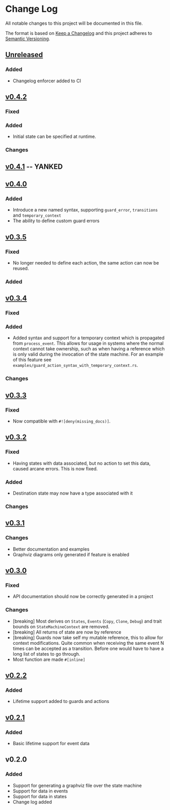 # Change Log

All notable changes to this project will be documented in this file.

The format is based on [Keep a Changelog](http://keepachangelog.com/)
and this project adheres to [Semantic Versioning](http://semver.org/).


## [Unreleased]

### Added

- Changelog enforcer added to CI

## [v0.4.2]

### Fixed

### Added

- Initial state can be specified at runtime.

### Changes

## [v0.4.1] -- YANKED

## [v0.4.0]

### Added

- Introduce a new named syntax, supporting `guard_error`, `transitions` and `temporary_context`
- The ability to define custom guard errors

## [v0.3.5]

### Fixed

- No longer needed to define each action, the same action can now be reused.

### Added

## [v0.3.4]

### Fixed

### Added

- Added syntax and support for a temporary context which is propagated from `process_event`. This
  allows for usage in systems where the normal context cannot take ownership, such as when having a
  reference which is only valid during the invocation of the state machine. For an example of this
  feature see `examples/guard_action_syntax_with_temporary_context.rs`.

### Changes

## [v0.3.3]

### Fixed

- Now compatible with `#![deny(missing_docs)]`.

## [v0.3.2]

### Fixed

- Having states with data associated, but no action to set this data, caused arcane errors. This is now fixed.

### Added

- Destination state may now have a type associated with it

### Changes

## [v0.3.1]

### Changes

* Better documentation and examples
* Graphviz diagrams only generated if feature is enabled

## [v0.3.0]

### Fixed

* API documentation should now be correctly generated in a project

### Changes

* [breaking] Most derives on `States`, `Events` (`Copy`, `Clone`, `Debug`) and trait bounds on
`StateMachineContext` are removed.
* [breaking] All returns of state are now by reference
* [breaking] Guards now take self my mutable reference, this to allow for context modifications. Quite common
when receiving the same event N times can be accepted as a transition. Before one would have to have
a long list of states to go through.
* Most function are made `#[inline]`

## [v0.2.2]

### Added

* Lifetime support added to guards and actions

## [v0.2.1]

### Added

* Basic lifetime support for event data

## v0.2.0

### Added

* Support for generating a graphviz file over the state machine
* Support for data in events
* Support for data in states
* Change log added


[Unreleased]: https://github.com/korken89/smlang-rs/compare/v0.4.2...master
[v0.4.2]: https://github.com/korken89/smlang-rs/compare/v0.4.1...v0.4.2
[v0.4.1]: https://github.com/korken89/smlang-rs/compare/v0.4.0...v0.4.1
[v0.4.0]: https://github.com/korken89/smlang-rs/compare/v0.3.5...v0.4.0
[v0.3.5]: https://github.com/korken89/smlang-rs/compare/v0.3.4...v0.3.5
[v0.3.4]: https://github.com/korken89/smlang-rs/compare/v0.3.3...v0.3.4
[v0.3.3]: https://github.com/korken89/smlang-rs/compare/v0.3.2...v0.3.3
[v0.3.2]: https://github.com/korken89/smlang-rs/compare/v0.3.1...v0.3.2
[v0.3.1]: https://github.com/korken89/smlang-rs/compare/v0.3.0...v0.3.1
[v0.3.0]: https://github.com/korken89/smlang-rs/compare/v0.2.2...v0.3.0
[v0.2.2]: https://github.com/korken89/smlang-rs/compare/v0.2.1...v0.2.2
[v0.2.1]: https://github.com/korken89/smlang-rs/compare/v0.2.0...v0.2.1
